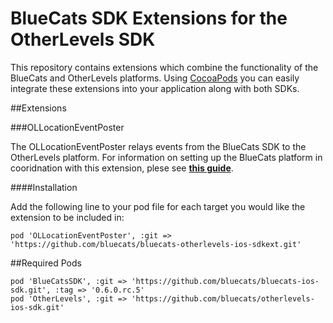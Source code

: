 BlueCats SDK Extensions for the OtherLevels SDK
================

This repository contains extensions which combine the functionality of the BlueCats and OtherLevels platforms.  Using [CocoaPods](http://www.cocoapods.org) you can easily integrate these extensions into your application along with both SDKs.  

##Extensions

###OLLocationEventPoster

The OLLocationEventPoster relays events from the BlueCats SDK to the OtherLevels platform.  For information on setting up the BlueCats platform in cooridnation with this extension, plese see [**this guide**](https://github.com/bluecats/bluecats-otherlevels-ios-sdkext/wiki/OLLocationEventPoster).

####Installation

Add the following line to your pod file for each target you would like the extension to be included in:
````
pod 'OLLocationEventPoster', :git => 'https://github.com/bluecats/bluecats-otherlevels-ios-sdkext.git'
````

##Required Pods
````
pod 'BlueCatsSDK', :git => 'https://github.com/bluecats/bluecats-ios-sdk.git', :tag => '0.6.0.rc.5'
pod 'OtherLevels', :git => 'https://github.com/bluecats/otherlevels-ios-sdk.git'
````
